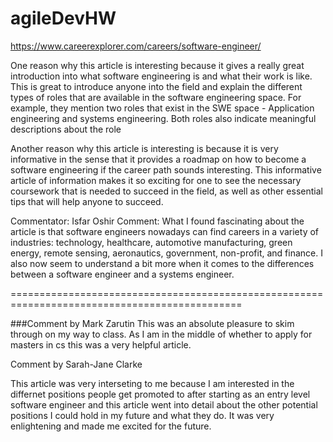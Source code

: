 # agileDevHW

https://www.careerexplorer.com/careers/software-engineer/

One reason why this article is interesting because it gives a really great introduction into what software engineering is and what their work is like. This is great to introduce anyone into the field and explain the different types of roles that are available in the software engineering space. For example, they mention two roles that exist in the SWE space - Application engineering and systems engineering. Both roles also indicate meaningful descriptions about the role

Another reason why this article is interesting is because it is very informative in the sense that it provides a roadmap on how to become a software engineering if the career path sounds interesting. This informative article of information makes it so exciting for one to see the necessary coursework that is needed to succeed in the field, as well as other essential tips that will help anyone to succeed. 


Commentator: Isfar Oshir
Comment: What I found fascinating about the article is that software engineers nowadays can find careers in a variety of industries:  technology, healthcare, automotive manufacturing, green energy, remote sensing, aeronautics, government, non-profit, and finance. I also now seem to understand a bit more when it comes to the differences between a software engineer and a systems engineer.

==============================================================================================

###Comment by Mark Zarutin
This was an absolute pleasure to skim through on my way to class. As I am in the middle of whether to apply for masters in cs this was a very helpful article.


<h> Comment by Sarah-Jane Clarke </h>
<p>This article was very interseting to me because I am interested in the differnet positions people get promoted to after starting as an entry level software engineer and this article went into detail about the other potential positions I could hold in my future and what they do. It was very enlightening and made me excited for the future. </p>
